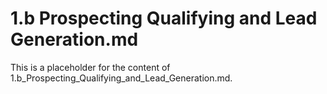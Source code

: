 # 1.b Prospecting Qualifying and Lead Generation.md

This is a placeholder for the content of 1.b_Prospecting_Qualifying_and_Lead_Generation.md.